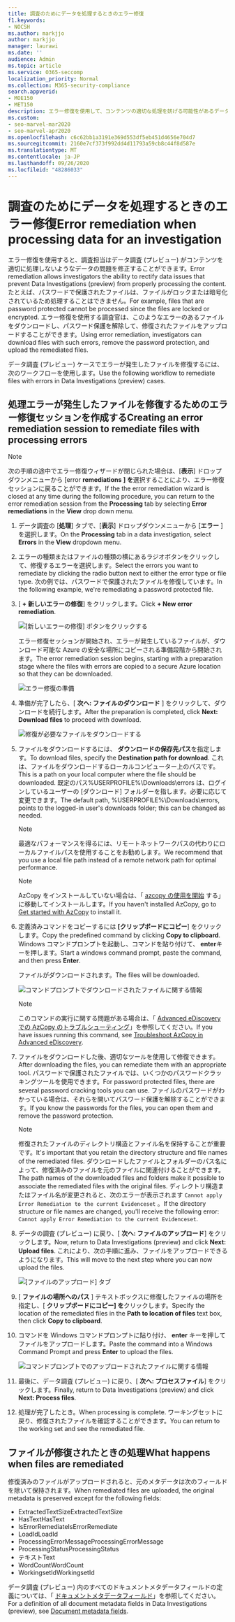 ```yaml
---
title: 調査のためにデータを処理するときのエラー修復
f1.keywords:
- NOCSH
ms.author: markjjo
author: markjjo
manager: laurawi
ms.date: ''
audience: Admin
ms.topic: article
ms.service: O365-seccomp
localization_priority: Normal
ms.collection: M365-security-compliance
search.appverid:
- MOE150
- MET150
description: エラー修復を使用して、コンテンツの適切な処理を妨げる可能性があるデータ調査 (プレビュー) のデータ問題を修正する方法について説明します。
ms.custom:
- seo-marvel-mar2020
- seo-marvel-apr2020
ms.openlocfilehash: c6c62bb1a3191e369d553df5eb451d4656e704d7
ms.sourcegitcommit: 2160e7cf373f992dd4d11793a59cb8c44f8d587e
ms.translationtype: MT
ms.contentlocale: ja-JP
ms.lasthandoff: 09/26/2020
ms.locfileid: "48286033"
---
```

# <a name="error-remediation-when-processing-data-for-an-investigation"></a><span data-ttu-id="aed84-103">調査のためにデータを処理するときのエラー修復</span><span class="sxs-lookup"><span data-stu-id="aed84-103">Error remediation when processing data for an investigation</span></span>

<span data-ttu-id="aed84-104">エラー修復を使用すると、調査担当はデータ調査 (プレビュー) がコンテンツを適切に処理しないようなデータの問題を修正することができます。</span><span class="sxs-lookup"><span data-stu-id="aed84-104">Error remediation allows investigators the ability to rectify data issues that prevent Data Investigations (preview) from properly processing the content.</span></span> <span data-ttu-id="aed84-105">たとえば、パスワードで保護されたファイルは、ファイルがロックまたは暗号化されているため処理することはできません。</span><span class="sxs-lookup"><span data-stu-id="aed84-105">For example, files that are password protected cannot be processed since the files are locked or encrypted.</span></span> <span data-ttu-id="aed84-106">エラー修復を使用する調査官は、このようなエラーのあるファイルをダウンロードし、パスワード保護を解除して、修復されたファイルをアップロードすることができます。</span><span class="sxs-lookup"><span data-stu-id="aed84-106">Using error remediation, investigators can download files with such errors, remove the password protection, and upload the remediated files.</span></span>

<span data-ttu-id="aed84-107">データ調査 (プレビュー) ケースでエラーが発生したファイルを修復するには、次のワークフローを使用します。</span><span class="sxs-lookup"><span data-stu-id="aed84-107">Use the following workflow to remediate files with errors in Data Investigations (preview) cases.</span></span>

## <a name="creating-an-error-remediation-session-to-remediate-files-with-processing-errors"></a><span data-ttu-id="aed84-108">処理エラーが発生したファイルを修復するためのエラー修復セッションを作成する</span><span class="sxs-lookup"><span data-stu-id="aed84-108">Creating an error remediation session to remediate files with processing errors</span></span>

>[!NOTE]
><span data-ttu-id="aed84-109">次の手順の途中でエラー修復ウィザードが閉じられた場合は、[**表示**] ドロップダウンメニューから [error **remediations** **] を**選択することにより、エラー修復セッションに戻ることができます。</span><span class="sxs-lookup"><span data-stu-id="aed84-109">If the the error remediation wizard is closed at any time during the following procedure, you can return to the error remediation session from the **Processing** tab by selecting **Error remediations** in the **View** drop down menu.</span></span>

1. <span data-ttu-id="aed84-110">データ調査の [**処理**] タブで、[**表示**] ドロップダウンメニューから [**エラー** ] を選択します。</span><span class="sxs-lookup"><span data-stu-id="aed84-110">On the **Processing** tab in a data investigation, select **Errors** in the **View** dropdown menu.</span></span>

2. <span data-ttu-id="aed84-111">エラーの種類またはファイルの種類の横にあるラジオボタンをクリックして、修復するエラーを選択します。</span><span class="sxs-lookup"><span data-stu-id="aed84-111">Select the errors you want to remediate by clicking the radio button next to either the error type or file type.</span></span>  <span data-ttu-id="aed84-112">次の例では、パスワードで保護されたファイルを修復しています。</span><span class="sxs-lookup"><span data-stu-id="aed84-112">In the following example, we're remediating a password protected file.</span></span>

3. <span data-ttu-id="aed84-113">[ **+ 新しいエラーの修復**] をクリックします。</span><span class="sxs-lookup"><span data-stu-id="aed84-113">Click **+ New error remediation**.</span></span>

    ![[新しいエラーの修復] ボタンをクリックする](../media/8c2faf1a-834b-44fc-b418-6a18aed8b81a.png)

    <span data-ttu-id="aed84-115">エラー修復セッションが開始され、エラーが発生しているファイルが、ダウンロード可能な Azure の安全な場所にコピーされる準備段階から開始されます。</span><span class="sxs-lookup"><span data-stu-id="aed84-115">The error remediation session begins, starting with a preparation stage where the files with errors are copied to a secure Azure location so that they can be downloaded.</span></span>

    ![エラー修復の準備](../media/390572ec-7012-47c4-a6b6-4cbb5649e8a8.png)

4. <span data-ttu-id="aed84-117">準備が完了したら、[ **次へ: ファイルのダウンロード** ] をクリックして、ダウンロードを続行します。</span><span class="sxs-lookup"><span data-stu-id="aed84-117">After the preparation is completed, click **Next: Download files** to proceed with download.</span></span>

    ![修復が必要なファイルをダウンロードする](../media/6ac04b09-8e13-414a-9e24-7c75ba586363.png)

5. <span data-ttu-id="aed84-119">ファイルをダウンロードするには、 **ダウンロードの保存先パス**を指定します。</span><span class="sxs-lookup"><span data-stu-id="aed84-119">To download files, specify the **Destination path for download**.</span></span> <span data-ttu-id="aed84-120">これは、ファイルをダウンロードするローカルコンピューター上のパスです。</span><span class="sxs-lookup"><span data-stu-id="aed84-120">This is a path on your local computer where the file should be downloaded.</span></span>  <span data-ttu-id="aed84-121">既定のパス%USERPROFILE%\Downloads\errors は、ログインしているユーザーの [ダウンロード] フォルダーを指します。必要に応じて変更できます。</span><span class="sxs-lookup"><span data-stu-id="aed84-121">The default path, %USERPROFILE%\Downloads\errors, points to the logged-in user's downloads folder; this can be changed as needed.</span></span>

    >[!NOTE]
    ><span data-ttu-id="aed84-122">最適なパフォーマンスを得るには、リモートネットワークパスの代わりにローカルファイルパスを使用することをお勧めします。</span><span class="sxs-lookup"><span data-stu-id="aed84-122">We recommend that you use a local file path instead of a remote network path for optimal performance.</span></span>

    > [!NOTE]
    > <span data-ttu-id="aed84-123">AzCopy をインストールしていない場合は、「 [azcopy の使用を開始](https://docs.microsoft.com/azure/storage/common/storage-use-azcopy) する」に移動してインストールします。</span><span class="sxs-lookup"><span data-stu-id="aed84-123">If you haven't installed AzCopy, go to [Get started with AzCopy](https://docs.microsoft.com/azure/storage/common/storage-use-azcopy) to install it.</span></span>

6. <span data-ttu-id="aed84-124">定義済みコマンドをコピーするには **[クリップボードにコピー**] をクリックします。</span><span class="sxs-lookup"><span data-stu-id="aed84-124">Copy the predefined command by clicking **Copy to clipboard**.</span></span> <span data-ttu-id="aed84-125">Windows コマンドプロンプトを起動し、コマンドを貼り付けて、 **enter**キーを押します。</span><span class="sxs-lookup"><span data-stu-id="aed84-125">Start a windows command prompt, paste the command, and then press **Enter**.</span></span>  

    <span data-ttu-id="aed84-126">ファイルがダウンロードされます。</span><span class="sxs-lookup"><span data-stu-id="aed84-126">The files will be downloaded.</span></span>

    ![コマンドプロンプトでダウンロードされたファイルに関する情報](../media/f364ab4d-31c5-4375-b69f-650f694a2f69.png)

    > [!NOTE]
    > <span data-ttu-id="aed84-128">このコマンドの実行に関する問題がある場合は、「 [Advanced eDiscovery での AzCopy のトラブルシューティング](troubleshooting-azcopy.md)」を参照してください。</span><span class="sxs-lookup"><span data-stu-id="aed84-128">If you have issues running this command, see [Troubleshoot AzCopy in Advanced eDiscovery](troubleshooting-azcopy.md).</span></span>

7. <span data-ttu-id="aed84-129">ファイルをダウンロードした後、適切なツールを使用して修復できます。</span><span class="sxs-lookup"><span data-stu-id="aed84-129">After downloading the files, you can remediate them with an appropriate tool.</span></span> <span data-ttu-id="aed84-130">パスワードで保護されたファイルでは、いくつかのパスワードクラッキングツールを使用できます。</span><span class="sxs-lookup"><span data-stu-id="aed84-130">For password protected files, there are several password cracking tools you can use.</span></span> <span data-ttu-id="aed84-131">ファイルのパスワードがわかっている場合は、それらを開いてパスワード保護を解除することができます。</span><span class="sxs-lookup"><span data-stu-id="aed84-131">If you know the passwords for the files, you can open them and remove the password protection.</span></span>
    
   > [!NOTE]
    > <span data-ttu-id="aed84-132">修復されたファイルのディレクトリ構造とファイル名を保持することが重要です。</span><span class="sxs-lookup"><span data-stu-id="aed84-132">It's important that you retain the directory structure and file names of the remediated files.</span></span> <span data-ttu-id="aed84-133">ダウンロードしたファイルとフォルダーのパス名によって、修復済みのファイルを元のファイルに関連付けることができます。</span><span class="sxs-lookup"><span data-stu-id="aed84-133">The path names of the downloaded files and folders make it possible to associate the remediated files with the original files.</span></span>  <span data-ttu-id="aed84-134">ディレクトリ構造またはファイル名が変更されると、次のエラーが表示されます `Cannot apply Error Remediation to the current Evidenceset` 。</span><span class="sxs-lookup"><span data-stu-id="aed84-134">If the directory structure or file names are changed, you'll receive the following error: `Cannot apply Error Remediation to the current Evidenceset`.</span></span>

8. <span data-ttu-id="aed84-135">データの調査 (プレビュー) に戻り、[ **次へ: ファイルのアップロード**] をクリックします。</span><span class="sxs-lookup"><span data-stu-id="aed84-135">Now, return to Data Investigations (preview) and click **Next: Upload files**.</span></span>  <span data-ttu-id="aed84-136">これにより、次の手順に進み、ファイルをアップロードできるようになります。</span><span class="sxs-lookup"><span data-stu-id="aed84-136">This will move to the next step where you can now upload the files.</span></span>

    ![[ファイルのアップロード] タブ](../media/af3d8617-1bab-4ecd-8de0-22e53acba240.png)

9. <span data-ttu-id="aed84-138">[ **ファイルの場所へのパス** ] テキストボックスに修復したファイルの場所を指定し、[ **クリップボードにコピー] を**クリックします。</span><span class="sxs-lookup"><span data-stu-id="aed84-138">Specify the location of the remediated files in the **Path to location of files** text box, then click **Copy to clipboard**.</span></span>

10. <span data-ttu-id="aed84-139">コマンドを Windows コマンドプロンプトに貼り付け、 **enter** キーを押してファイルをアップロードします。</span><span class="sxs-lookup"><span data-stu-id="aed84-139">Paste the command into a Windows Command Prompt and press **Enter** to upload the files.</span></span>

    ![コマンドプロンプトでのアップロードされたファイルに関する情報](../media/ff2ff691-629f-4065-9b37-5333f937daf6.png)

11. <span data-ttu-id="aed84-141">最後に、データ調査 (プレビュー) に戻り、[ **次へ: プロセスファイル**] をクリックします。</span><span class="sxs-lookup"><span data-stu-id="aed84-141">Finally, return to Data Investigations (preview) and click **Next: Process files**.</span></span>

12. <span data-ttu-id="aed84-142">処理が完了したとき。</span><span class="sxs-lookup"><span data-stu-id="aed84-142">When processing is complete.</span></span>  <span data-ttu-id="aed84-143">ワーキングセットに戻り、修復されたファイルを確認することができます。</span><span class="sxs-lookup"><span data-stu-id="aed84-143">You can return to the working set and see the remediated file.</span></span>

## <a name="what-happens-when-files-are-remediated"></a><span data-ttu-id="aed84-144">ファイルが修復されたときの処理</span><span class="sxs-lookup"><span data-stu-id="aed84-144">What happens when files are remediated</span></span>

<span data-ttu-id="aed84-145">修復済みのファイルがアップロードされると、元のメタデータは次のフィールドを除いて保持されます。</span><span class="sxs-lookup"><span data-stu-id="aed84-145">When remediated files are uploaded, the original metadata is preserved except for the following fields:</span></span> 

- <span data-ttu-id="aed84-146">ExtractedTextSize</span><span class="sxs-lookup"><span data-stu-id="aed84-146">ExtractedTextSize</span></span>
- <span data-ttu-id="aed84-147">HasText</span><span class="sxs-lookup"><span data-stu-id="aed84-147">HasText</span></span>
- <span data-ttu-id="aed84-148">IsErrorRemediate</span><span class="sxs-lookup"><span data-stu-id="aed84-148">IsErrorRemediate</span></span>
- <span data-ttu-id="aed84-149">LoadId</span><span class="sxs-lookup"><span data-stu-id="aed84-149">LoadId</span></span>
- <span data-ttu-id="aed84-150">ProcessingErrorMessage</span><span class="sxs-lookup"><span data-stu-id="aed84-150">ProcessingErrorMessage</span></span>
- <span data-ttu-id="aed84-151">ProcessingStatus</span><span class="sxs-lookup"><span data-stu-id="aed84-151">ProcessingStatus</span></span>
- <span data-ttu-id="aed84-152">テキスト</span><span class="sxs-lookup"><span data-stu-id="aed84-152">Text</span></span>
- <span data-ttu-id="aed84-153">WordCount</span><span class="sxs-lookup"><span data-stu-id="aed84-153">WordCount</span></span>
- <span data-ttu-id="aed84-154">WorkingsetId</span><span class="sxs-lookup"><span data-stu-id="aed84-154">WorkingsetId</span></span>

<span data-ttu-id="aed84-155">データ調査 (プレビュー) 内のすべてのドキュメントメタデータフィールドの定義については、「 [ドキュメントメタデータフィールド](document-metadata-fields.md)」を参照してください。</span><span class="sxs-lookup"><span data-stu-id="aed84-155">For a definition of all document metadata fields in Data Investigations (preview), see [Document metadata fields](document-metadata-fields.md).</span></span>
